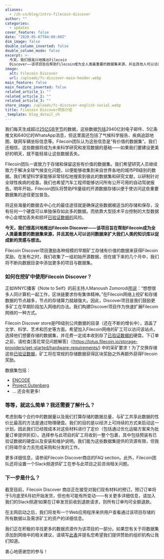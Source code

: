```yaml
---
aliases:
  - /zh-cn/blog/intro-filecoin-discover
author: ""
categories:
  - updates
cover_feature: false
date: "2020-05-07T04:00:00Z"
dim_image: false
double_column_inverted: false
double_column_mode: false
excerpt: >-
  今天，我们很高兴地推出Filecoin
  Discover——该项目旨在帮助Filecoin成为全人类最重要的数据集来源，并且其他人可以访问数据来扩大我们人类的知识库以促成新的灵感与想法。
image:
  alt: Filecoin Discover
  url: /uploads/fc-discover-main-header.webp
main_feature: false
main_feature_inverted: false
related_article_1: ""
related_article_2: ""
related_article_3: ""
share_image: /uploads/fc-discover-english-social.webp
title: Filecoin Discover项目介绍
_template: blog_detail_ch
---
```


我们每天生成超过[25亿GB字节](https://www.digitaltrends.com/cool-tech/dna-data-catalog-startup/)的数据，这些数据[包括](https://www.weforum.org/agenda/2019/04/how-much-data-is-generated-each-day-cf4bddf29f/)2940亿封电子邮件、5亿条推文和640亿的WhatsApp消息，但这里面还包括了气候科学报告、疾病追踪地图、联网车辆坐标信息等。Filecoin团队认为这些信息是“有价值的数据集”。我们还相信，这些数据将成为未来科学研究和发现数据的基础——如果我们要建设更美好的明天，就不能轻易让这些数据丢失。

Filecoin团队一直致力于存储和保留这些有价值的数据集。我们希望研究人员继续致力于解决全球气候变化问题，以便能够收集到来自世界各地的城市PB级别的数据。我们希望科学家能够非常轻松地搜索到彼此的数据集和研究文献，以研制针对全球性疾病的疫苗。我们也希望汽车工程师能够访问所有公开可用的自动驾驶报告。明年开始，Filecoin团队将赞助PB量级的开源数据存储以便于使访问这些重要数据集的途径更加普及。

将这些海量的数据去中心化的最佳途径就是确保这些数据被适当的存储和保存，没有任何一个硬盘可以单独保存如此多的数据。而依靠大型技术平台控制的大型数据中心会增加丢失和损坏[已验证数据的](https://filecoin.io/zh-cn/blog/filecoin-cryptoeconomic-constructions/)风险。

**今天，我们很高兴地推出Filecoin Discover——该项目旨在帮助Filecoin成为全人类最重要的数据集来源，并且其他人可以访问数据来扩大我们人类的知识库以促成新的灵感与想法。**

Filecoin Discover项目激励各种规模的早期矿工存储有价值的数据来获得Filecoin奖励。在发布之时，我们收集了一组初始开源数据，但在接下来的几个月中，我们将不断向数据目录中添加更多的项目与数据集。

### 如何在挖矿中使用Filecoin Discover？

正如WNYC播客《Note to Self》的前主持人Manoush Zomorodi[所说](https://www.forbes.com/sites/geristengel/2018/10/24/a-springboard-to-success-for-female-blockchain-founders/#b9f3aff43219)：“想想很多人同计算机一起工作，区块链要求你有集体精神。”在Filecoin网络上挖矿和存储数据的节点越多，节点的存储算力就越强大。因此，Discover项目是我们鼓励更多矿工在早期阶段加入网络的办法。我们构建Discover项目作为快速扩展Filecoin网络的一种方式。

Filecoin Discover store是PB级别公共数据的目录（还在不断的增长中），涵盖了文学、科学、艺术和历史等方面。希望加入Filecoin网络的矿工可以访问该站点，选择他们想要存储的数据集，并花费一定成本收到存了[已验证数据的](https://filecoin.io/zh-cn/blog/filecoin-cryptoeconomic-constructions/)硬盘。下订单之前，请检查\[莲花常见问题解答\]（[https://lotus.filecoin.io/storage-providers/get-started/hardware-requirements/) 中的采矿要求！为了交换存储这些[已验证数据](https://filecoin.io/blog/filecoin-cryptoeconomic-constructions/)，矿工将在常规的存储数据获得区块奖励之外再额外获得Filecoin奖励。

数据集包括：

- [ENCODE](https://www.encodeproject.org/)
- [Project Gutenberg](https://www.gutenberg.org/)
- … 还会有更多!

### 等等，就这么简单？我还需要了解什么？

考虑到每个合约中的数据量以及我们打算存储的数据总量，与矿工共享此数据的性价比最高的方法是通过物理硬盘。我们的目的是以经济上可持续的方式来启动这一计划，因此我们已经按成本对这些材料进行了定价（包括通过优化运输方案来为批量订单提供折扣）。选择参与此项目的矿工将收到一整个包裹，其中包括预装有已验证数据的硬盘以及安装和维护说明。我们能为这些数据集提供的货源有限，但我们将竭尽全力去完成采购和分发的工作。

更多详细信息，请参阅Filecoin Discover商店的FAQ section。此外，Filecoin团队还将设置一个Slack频道供矿工在参与此项目之前咨询相关问题。

### 下一步是什么？

截至目前，Filecoin Discover 商店正在接受对我们现有材料的预订。预订订单将于5月底至6月初开始发货，但也有可能有所变动——有关更多详细信息，请加入我们的Slack频道!如果在订单发货前收到退款请求，则所有订单均可全额退款。

在主网启动之后，我们将发布一个Web应用程序来供用户查看通过该项目存储的所有数据以及需求矿工的资产的详细信息。

我们正在积极的寻找更多的数据资源作为该项目的一部分。如果您有关于将数据集添加到网络中的相关建议，请填写[此表](https://docs.google.com/forms/d/e/1FAIpQLScOvee7zdpN5AOC4KCVYFoJyAJ7EskT0qtTq_5bliM2CdzCgw/viewform?usp=sf_link)并提名您希望我们提供赞助的组织机构让我们知道。

衷心地感谢您的参与！
